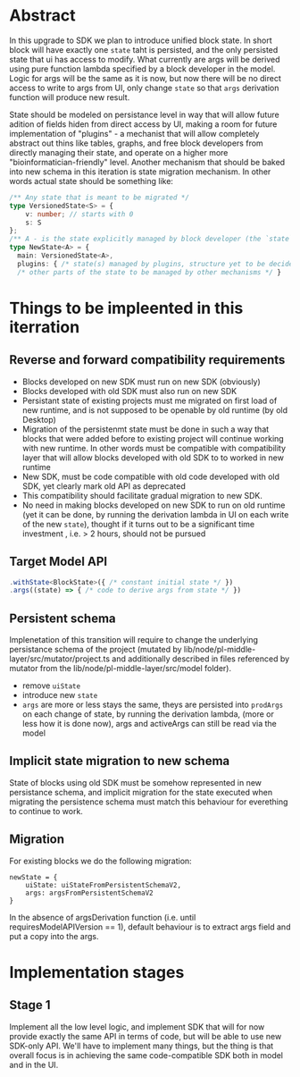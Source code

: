 # Abstract

In this upgrade to SDK we plan to introduce unified block state. In short block will have exactly one `state` taht is persisted, and the only persisted state that ui has access to modify. What currently are args will be derived using pure function lambda specified by a block developer in the model. Logic for args will be the same as it is now, but now there will be no direct access to write to args from UI, only change `state` so that `args` derivation function will produce new result.

State should be modeled on persistance level in way that will allow future adition of fields hiden from direct access by UI, making a room for future implementation of "plugins" - a mechanist that will allow completely abstract out thins like tables, graphs, and free block developers from directly managing their state, and operate on a higher more "bioinformatician-friendly" level. Another mechanism that should be baked into new schema in this iteration is state migration mechanism. In other words actual state should be something like:
```typescript
/** Any state that is meant to be migrated */
type VersionedState<S> = {
    v: number; // starts with 0
    s: S
};
/** A - is the state explicitly managed by block developer (the `state` described in this PRD) */
type NewState<A> = {
  main: VersionedState<A>,
  plugins: { /* state(s) managed by plugins, structure yet to be decided, but will most probably use VersionedState as well, because migrations are also needed there */},
  /* other parts of the state to be managed by other mechanisms */ }
```

# Things to be impleented in this iterration

## Reverse and forward compatibility requirements

- Blocks developed on new SDK must run on new SDK (obviously)
- Blocks developed with old SDK must also run on new SDK
- Persistant state of existing projects must me migrated on first load of new runtime, and is not supposed to be openable by old runtime (by old Desktop)
- Migration of the persistenmt state must be done in such a way that blocks that were added before to existing project will continue working with new runtime. In other words must be compatible with compatibility layer that will allow blocks developed with old SDK to to worked in new runtime
- New SDK, must be code compatible with old code developed with old SDK, yet clearly mark old API as deprecated
- This compatibility should facilitate gradual migration to new SDK.
- No need in making blocks developed on new SDK to run on old runtime (yet it can be done, by running the derivation lambda in UI on each write of the new `state`), thought if it turns out to be a significant time investment , i.e. > 2 hours, should not be pursued

## Target Model API

```typescript
.withState<BlockState>({ /* constant initial state */ })
.args((state) => { /* code to derive args from state */ })
```

## Persistent schema

Implenetation of this transition will require to change the underlying persistance schema of the project (mutated by lib/node/pl-middle-layer/src/mutator/project.ts and additionally described in files referenced by mutator from the lib/node/pl-middle-layer/src/model folder).

- remove `uiState`
- introduce new `state`
- `args` are more or less stays the same, theys are persisted into `prodArgs` on each change of state, by running the derivation lambda, (more or less how it is done now), args and activeArgs can still be read via the model

## Implicit state migration to new schema

State of blocks using old SDK must be somehow represented in new persistance schema, and implicit migration for the state executed when migrating the persistence schema must match this behaviour for everething to continue to work.

## Migration

For existing blocks we do the following migration:

```
newState = {
    uiState: uiStateFromPersistentSchemaV2,
    args: argsFromPersistentSchemaV2
}
```

In the absence of argsDerivation function (i.e. until requiresModelAPIVersion == 1), default behaviour is to extract args field and put a copy into the args.

# Implementation stages

## Stage 1

Implement all the low level logic, and implement SDK that will for now provide exactly the same API in terms of code, but will be able to use new SDK-only API. We'll have to implement many things, but the thing is that overall focus is in achieving the same code-compatible SDK both in model and in the UI.

